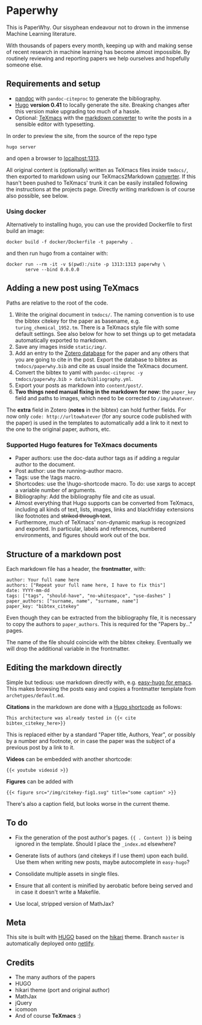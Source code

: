 # Paperwhy

This is PaperWhy. Our sisyphean endeavour not to drown in the immense
Machine Learning literature.

With thousands of papers every month, keeping up with and making sense
of recent research in machine learning has become almost
impossible. By routinely reviewing and reporting papers we help
ourselves and hopefully someone else.

## Requirements and setup

* [pandoc](http://pandoc.org/) with `pandoc-citeproc` to generate the
  bibliography.
* [Hugo](https://gohugo.io) **version 0.41** to locally generate the site.
  Breaking changes after this version make upgrading too much of a hassle.
* Optional: [TeXmacs](http://www.texmacs.org) with
  the [markdown converter](https://bitbucket.org/mdbenito/tm2md) to
  write the posts in a sensible editor with typesetting.

In order to preview the site, from the source of the repo type

```
hugo server
```

and open a browser to [localhost:1313](//localhost:1313).

All original content is (optionally) written as TeXmacs files inside
`tmdocs/`, then exported to markdown using our
TeXmacs2Markdown [converter](https://bitbucket.org/mdbenito/tm2md). If
this hasn't been pushed to TeXmacs' trunk it can be easily installed
following the instructions at the projects page. Directly writing
markdown is of course also possible, see below.

### Using docker

Alternatively to installing hugo, you can use the provided Dockerfile to first
build an image:

```shell
docker build -f docker/Dockerfile -t paperwhy .
```

and then run hugo from a container with:

```shell
docker run --rm -it -v $(pwd):/site -p 1313:1313 paperwhy \
       serve --bind 0.0.0.0
```

## Adding a new post using TeXmacs

Paths are relative to the root of the code.
 
1. Write the original document in `tmdocs/`. The naming convention is
   to use the bibtex citekey for the paper as basename, e.g.
   `turing_chemical_1952.tm`. There is a TeXmacs style file with some
   default settings. See also below for how to set things up to get
   metadata automatically exported to markdown.
1. Save any images inside `static/img/`.
1. Add an entry to the [Zotero database]() for the paper and any
   others that you are going to cite in the post. Export the database
   to bibtex as `tmdocs/paperwhy.bib` and cite as usual inside the
   TeXmacs document.
1. Convert the bibtex to yaml with
   `pandoc-citeproc -y tmdocs/paperwhy.bib > data/bibliography.yml`.
1. Export your posts as markdown into `content/post/`.
1. **Two things need manual fixing in the markdown for now:** the
   `paper_key` field and paths to images, which need to be corrected
   to `/img/whatever`.

The **extra** field in Zotero (**notes** in the bibtex) can hold
further fields. For now only `code: http://urltowhatever` (for any
source code published with the paper) is used in the templates to
automatically add a link to it next to the one to the original paper,
authors, etc.

### Supported Hugo features for TeXmacs documents

* Paper authors: use the doc-data author tags as if adding a regular
  author to the document.
* Post author: use the running-author macro.
* Tags: use the \tags macro.
* Shortcodes: use the \hugo-shortcode macro. To do: use xargs to
  accept a variable number of arguments.
* Bibliography: Add the bibliography file and cite as usual.
* Almost everything that Hugo supports can be converted from TeXmacs,
  including all kinds of text, lists, images, links and blackfriday
  extensions like footnotes and ~~striked through text~~.
* Furthermore, much of TeXmacs' non-dynamic markup is recognized and
  exported. In particular, labels and references, numbered
  environments, and figures should work out of the box.

## Structure of a markdown post

Each markdown file has a header, the **frontmatter**, with:

```
author: Your full name here
authors: ["Repeat your full name here, I have to fix this"]
date: YYYY-mm-dd
tags: ["tags", "should-have", "no-whitespace", "use-dashes" ]
paper_authors: ["surname, name", "surname, name"]
paper_key: "bibtex_citekey"
```

Even though they can be extracted from the bibliography file, it is
necessary to copy the authors to `paper_authors`. This is required
for the "Papers by..." pages.

The name of the file should coincide with the bibtex
citekey. Eventually we will drop the additional variable in the
frontmatter.

## Editing the markdown directly

Simple but tedious: use markdown directly with,
e.g. [easy-hugo for emacs](https://github.com/masasam/emacs-easy-hugo). This
makes browsing the posts easy and copies a frontmatter template from
`archetypes/default.md`.

**Citations** in the markdown are done with
a [Hugo shortcode](gohugo.io/extras/shortcodes/) as follows:

```
This architecture was already tested in {{< cite bibtex_citekey_here>}}
```

This is replaced either by a standard "Paper title, Authors, Year", or
possibly by a number and footnote, or in case the paper was the
subject of a previous post by a link to it.

**Videos** can be embedded with another shortcode:

```
{{< youtube videoid >}}
```

**Figures** can be added with
```
{{< figure src="/img/citekey-fig1.svg" title="some caption" >}}
```
There's also a caption field, but looks worse in the current theme.

## To do

* Fix the generation of the post author's pages. `{{ . Content }}` is
  being ignored in the template. Should I place the `_index.md`
  elsewhere?

* Generate lists of authors (and citekeys if I use them) upon each
  build. Use them when writing new posts, maybe autocomplete in
  `easy-hugo`?
  
* Consolidate multiple assets in single files.

* Ensure that all content is minified by aerobatic before being served
  and in case it doesn't write a Makefile.
  
* Use local, stripped version of MathJax?

## Meta

This site is built with [HUGO](gohugo.io) based on
the [hikari](github.com/digitalcraftsman/hugo-hikari-theme) theme.
Branch `master` is automatically deployed onto [netlify](https://netlify.com).

## Credits

* The many authors of the papers
* HUGO
* hikari theme (port and original author)
* MathJax
* jQuery
* icomoon
* And of course **TeXmacs** :)
